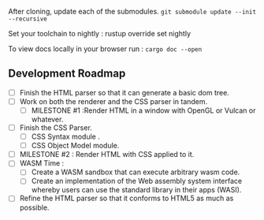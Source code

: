 After cloning, update each of the submodules.
`git submodule update --init --recursive`

Set your toolchain to nightly :
rustup override set nightly

To view docs locally in your browser run :
`cargo doc --open`

## Development Roadmap
- [ ] Finish the HTML parser so that it can generate a basic dom tree.
- [ ] Work on both the renderer and the CSS parser in tandem.
  - [ ] MILESTONE #1 :Render HTML in a window with OpenGL or Vulcan or whatever.
- [ ] Finish the CSS Parser. 
  - [ ] CSS Syntax module .
  - [ ] CSS Object Model module.
- [ ] MILESTONE #2 : Render HTML with CSS applied to it.
- [ ] WASM Time :
  - [ ] Create a WASM sandbox that can execute arbitrary wasm code.
  - [ ] Create an implementation of the Web assembly system interface whereby users can use the standard library in their apps (WASI).
- [ ] Refine the HTML parser so that it conforms to HTML5 as much as possible.